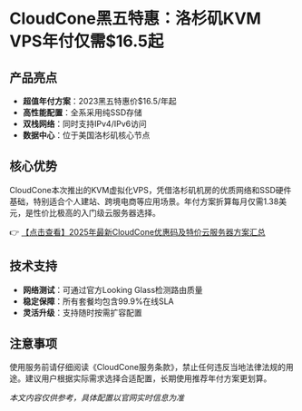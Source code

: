 # CloudCone黑五特惠：洛杉矶KVM VPS年付仅需$16.5起

## 产品亮点
- **超值年付方案**：2023黑五特惠价$16.5/年起
- **高性能配置**：全系采用纯SSD存储
- **双栈网络**：同时支持IPv4/IPv6访问
- **数据中心**：位于美国洛杉矶核心节点

## 核心优势
CloudCone本次推出的KVM虚拟化VPS，凭借洛杉矶机房的优质网络和SSD硬件基础，特别适合个人建站、跨境电商等应用场景。年付方案折算每月仅需1.38美元，是性价比极高的入门级云服务器选择。

👉 [【点击查看】2025年最新CloudCone优惠码及特价云服务器方案汇总](https://bit.ly/Cloudcone)

## 技术支持
- **网络测试**：可通过官方Looking Glass检测路由质量
- **稳定保障**：所有套餐均包含99.9%在线SLA
- **灵活升级**：支持随时按需扩容配置

## 注意事项
使用服务前请仔细阅读《CloudCone服务条款》，禁止任何违反当地法律法规的用途。建议用户根据实际需求选择合适配置，长期使用推荐年付方案更划算。

*本文内容仅供参考，具体配置以官网实时信息为准*